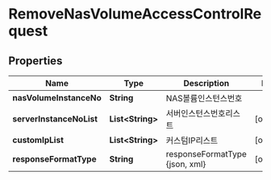 
# RemoveNasVolumeAccessControlRequest

## Properties
Name | Type | Description | Notes
------------ | ------------- | ------------- | -------------
**nasVolumeInstanceNo** | **String** | NAS볼륨인스턴스번호 | 
**serverInstanceNoList** | **List&lt;String&gt;** | 서버인스턴스번호리스트 |  [optional]
**customIpList** | **List&lt;String&gt;** | 커스텀IP리스트 |  [optional]
**responseFormatType** | **String** | responseFormatType {json, xml} |  [optional]



